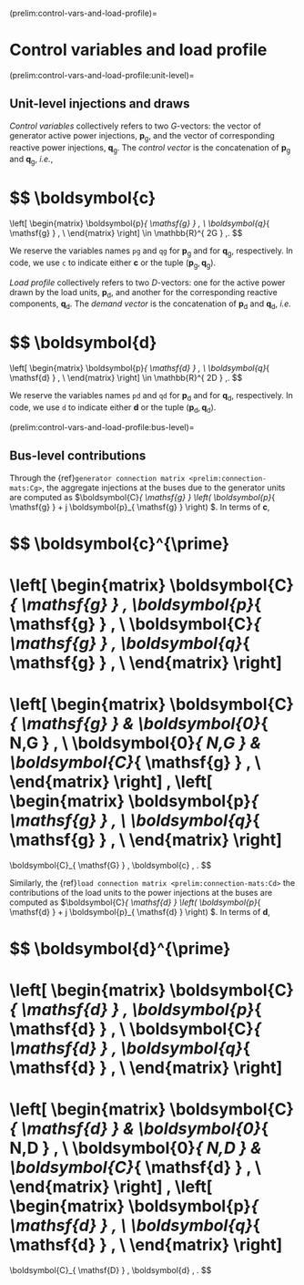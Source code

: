 (prelim:control-vars-and-load-profile)=
# Control variables and load profile

(prelim:control-vars-and-load-profile:unit-level)=
## Unit-level injections and draws

*Control variables* collectively refers to two $G$-vectors:
the vector of generator active power injections,
$\boldsymbol{p}_{ \mathsf{g} }$,
and
the vector of corresponding reactive power injections,
$\boldsymbol{q}_{ \mathsf{g} }$.
The *control vector* is the concatenation of
$\boldsymbol{p}_{ \mathsf{g} }$ and $\boldsymbol{q}_{ \mathsf{g} }$,
*i.e.*,

$$
\boldsymbol{c}
=
\left[ \begin{matrix}
    \boldsymbol{p}_{ \mathsf{g} }   \, \\
    \boldsymbol{q}_{ \mathsf{g} }   \, \\
\end{matrix} \right]
\in \mathbb{R}^{ 2G } \,.
$$

We reserve the variables names `pg` and `qg`
for $\boldsymbol{p}_{ \mathsf{g} }$
and for $\boldsymbol{q}_{ \mathsf{g} }$,
respectively.
In code, we use `c` to indicate either
$\boldsymbol{c}$
or the tuple
$\left( \boldsymbol{p}_{ \mathsf{g} }, \boldsymbol{q}_{ \mathsf{g} } \right)$.

*Load profile* collectively refers to two $D$-vectors:
one for the active power drawn by the load units,
$\boldsymbol{p}_{ \mathsf{d} }$,
and
another for the corresponding reactive components,
$\boldsymbol{q}_{ \mathsf{d} }$.
The *demand vector* is the concatenation of
$\boldsymbol{p}_{ \mathsf{d }}$ and
$\boldsymbol{q}_{ \mathsf{d} }$, *i.e.*

$$
\boldsymbol{d}
=
\left[ \begin{matrix}
    \boldsymbol{p}_{ \mathsf{d} }   \, \\
    \boldsymbol{q}_{ \mathsf{d} }   \, \\
\end{matrix} \right]
\in \mathbb{R}^{ 2D } \,.
$$

We reserve the variables names `pd` and `qd`
for $\boldsymbol{p}_{ \mathsf{d} }$
and for $\boldsymbol{q}_{ \mathsf{d} }$,
respectively.
In code, we use `d` to indicate either
$\boldsymbol{d}$
or the tuple
$\left( \boldsymbol{p}_{ \mathsf{d} }, \boldsymbol{q}_{ \mathsf{d} } \right)$.

(prelim:control-vars-and-load-profile:bus-level)=
## Bus-level contributions

Through the {ref}`generator connection matrix <prelim:connection-mats:Cg>`,
the aggregate injections at the buses due to the generator units are computed as
$\boldsymbol{C}_{ \mathsf{g} } \left( \boldsymbol{p}_{ \mathsf{g} } + j \boldsymbol{p}_{ \mathsf{g} } \right) $.
In terms of $\boldsymbol{c}$,

$$
\boldsymbol{c}^{\prime}
=
\left[ \begin{matrix}
    \boldsymbol{C}_{ \mathsf{g} } \, \boldsymbol{p}_{ \mathsf{g} } \, \\
    \boldsymbol{C}_{ \mathsf{g} } \, \boldsymbol{q}_{ \mathsf{g} } \, \\
\end{matrix} \right]
=
\left[ \begin{matrix}
    \boldsymbol{C}_{ \mathsf{g} }
    &
    \boldsymbol{0}_{ N,G }          \, \\
    \boldsymbol{0}_{ N,G }
    &
    \boldsymbol{C}_{ \mathsf{g} }   \, \\
\end{matrix} \right]
\,
\left[ \begin{matrix}
    \boldsymbol{p}_{ \mathsf{g} } \, \\
    \boldsymbol{q}_{ \mathsf{g} } \, \\
\end{matrix} \right]
=
\boldsymbol{C}_{ \mathsf{G} } \, \boldsymbol{c}
\, .
$$

Similarly, the {ref}`load connection matrix <prelim:connection-mats:Cd>`
the contributions of the load units to the power injections at the buses are computed as
$\boldsymbol{C}_{ \mathsf{d} } \left( \boldsymbol{p}_{ \mathsf{d} } + j \boldsymbol{p}_{ \mathsf{d} } \right) $.
In terms of $\boldsymbol{d}$,

$$
\boldsymbol{d}^{\prime}
=
\left[ \begin{matrix}
    \boldsymbol{C}_{ \mathsf{d} } \, \boldsymbol{p}_{ \mathsf{d} } \, \\
    \boldsymbol{C}_{ \mathsf{d} } \, \boldsymbol{q}_{ \mathsf{d} } \, \\
\end{matrix} \right]
=
\left[ \begin{matrix}
    \boldsymbol{C}_{ \mathsf{d} }
    &
    \boldsymbol{0}_{ N,D }          \, \\
    \boldsymbol{0}_{ N,D }
    &
    \boldsymbol{C}_{ \mathsf{d} }   \, \\
\end{matrix} \right]
\,
\left[ \begin{matrix}
    \boldsymbol{p}_{ \mathsf{d} } \, \\
    \boldsymbol{q}_{ \mathsf{d} } \, \\
\end{matrix} \right]
=
\boldsymbol{C}_{ \mathsf{D} } \, \boldsymbol{d}
\, .
$$
